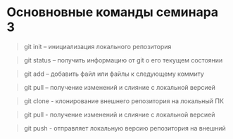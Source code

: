 # Основновные команды семинара 3

> git init – инициализация локального репозитория

> git status – получить информацию от git о его текущем состоянии

> git add – добавить файл или файлы к следующему коммиту

> git pull – получение изменений и слияние с локальной версией

> git clone - клонирование внешнего репозитория на локальный ПК

> git pull - получение изменений и слияние с локальной версией

> git push - отправляет локальную версию репозитория на внешний